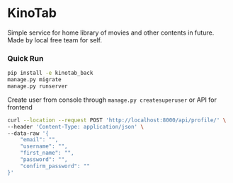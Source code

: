 # KinoTab

Simple service for home library of movies and other contents in future.
Made by local free team for self.

### Quick Run 

```bash    
pip install -e kinotab_back  
manage.py migrate  
manage.py runserver
```

Create user from console through `manage.py createsuperuser`
or API for frontend  
```bash
curl --location --request POST 'http://localhost:8000/api/profile/' \
--header 'Content-Type: application/json' \
--data-raw '{
	"email": "",
	"username": "",
	"first_name": "",
	"password": "",
	"confirm_password": ""
}'
```
